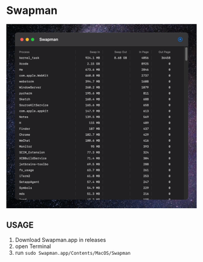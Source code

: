 #  Swapman

![Screenshot](./Screenshot.png)

## USAGE

1. Download Swapman.app in releases
2. open Terminal
3. run `sudo Swapman.app/Contents/MacOS/Swapman`

